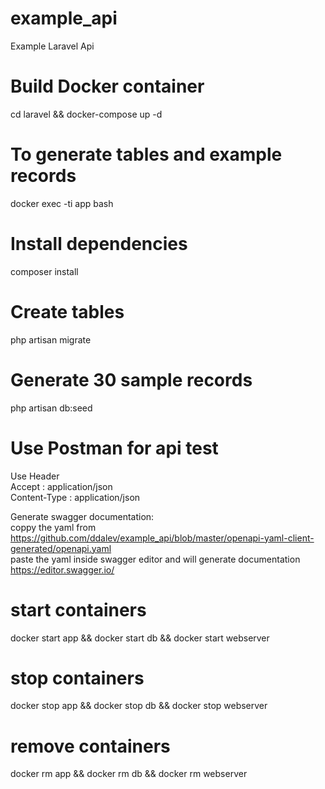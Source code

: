# example_api
Example Laravel Api

# Build Docker container
cd laravel && 
docker-compose up -d

# To generate tables and example records
docker exec -ti app bash

# Install dependencies
composer install

# Create tables
php artisan migrate

# Generate 30 sample records
php artisan db:seed

# Use Postman for api test
Use Header  
Accept : application/json  
Content-Type : application/json  

Generate swagger documentation:  
coppy the yaml from  
https://github.com/ddalev/example_api/blob/master/openapi-yaml-client-generated/openapi.yaml  
paste the yaml inside swagger editor and will generate documentation  
https://editor.swagger.io/

# start containers
docker start app &&
docker start db &&
docker start webserver

# stop containers
docker stop app &&
docker stop db &&
docker stop webserver

# remove containers
docker rm app &&
docker rm db &&
docker rm webserver